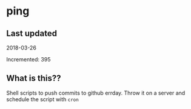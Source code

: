 # ping

## Last updated
2018-03-26

Incremented: 395

## What is this??
Shell scripts to push commits to github errday. Throw it on a server and schedule the script with `cron`
